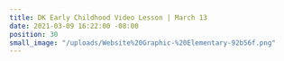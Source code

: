 ```yaml
---
title: DK Early Childhood Video Lesson | March 13
date: 2021-03-09 16:22:00 -08:00
position: 30
small_image: "/uploads/Website%20Graphic-%20Elementary-92b56f.png"
---
```


